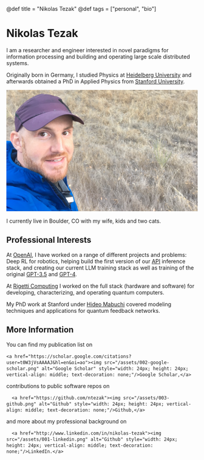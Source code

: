 @def title = "Nikolas Tezak"
@def tags = ["personal", "bio"]

# Nikolas Tezak

I am a researcher and engineer interested in novel paradigms for information processing and building and operating large scale distributed systems.

Originally born in Germany, I studied Physics at [Heidelberg University](https://www.heidelberg.edu/) and afterwards obtained a PhD in Applied Physics from [Stanford University](https://www.stanford.edu/).

![This is me](/assets/camping.png)

I currently live in Boulder, CO with my wife, kids and two cats.

<!-- \tableofcontents  you can use \toc as well -->


## Professional Interests

At [OpenAI](https://openai.com), I have worked on a range of different projects and problems: Deep RL for robotics, helping build the first version of our [API](https://openai.com/blog/openai-api) inference stack, and creating our current LLM training stack as well as training of the original [GPT-3.5](https://platform.openai.com/docs/models/gpt-3-5) and [GPT-4](https://openai.com/research/gpt-4).

At [Rigetti Computing](https://rigetti.com) I worked on the full stack (hardware and software) for developing, characterizing, and operating quantum computers.

My PhD work at Stanford under [Hideo Mabuchi](https://mabuchilab.org) covered modeling techniques and applications for quantum feedback networks.

## More Information
You can find my publication list on 
~~~
<a href="https://scholar.google.com/citations?user=t0W3jVsAAAAJ&hl=en&oi=ao"><img src="/assets/002-google-scholar.png" alt="Google Scholar" style="width: 24px; height: 24px; vertical-align: middle; text-decoration: none;"/>Google Scholar,</a>
~~~
contributions to public software repos on 
~~~
  <a href="https://github.com/ntezak"><img src="/assets/003-github.png" alt="Github" style="width: 24px; height: 24px; vertical-align: middle; text-decoration: none;"/>Github,</a>
~~~
and more about my professional background on
~~~
  <a href="http://www.linkedin.com/in/nikolas-tezak"><img src="/assets/001-linkedin.png" alt="Github" style="width: 24px; height: 24px; vertical-align: middle; text-decoration: none;"/>LinkedIn.</a>
~~~
<!-- ![Google Scholar](/assets/002-google-scholar.svg)
![Google Scholar](/assets/002-google-scholar.svg)
![Google Scholar](/assets/002-google-scholar.svg) -->